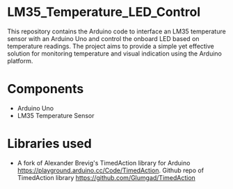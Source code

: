 # LM35_Temperature_LED_Control
 This repository contains the Arduino code to interface an LM35 temperature sensor with an Arduino Uno and control the onboard LED based on temperature readings. The project aims to provide a simple yet effective solution for monitoring temperature and visual indication using the Arduino platform.
# Components
 - Arduino Uno
 - LM35 Temperature Sensor
# Libraries used
 - A fork of Alexander Brevig's TimedAction library for Arduino https://playground.arduino.cc/Code/TimedAction. Github repo of TimedAction library https://github.com/Glumgad/TimedAction
